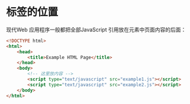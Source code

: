 # 标签的位置

现代Web 应用程序一般都把全部JavaScript 引用放在<body>元素中页面内容的后面：

```html
<!DOCTYPE html>
<html>
	<head>
		<title>Example HTML Page</title>
	</head>
	<body>
		<!-- 这里放内容 -->
		<script type="text/javascript" src="example1.js"></script>
		<script type="text/javascript" src="example2.js"></script>
	</body>
</html>
```

